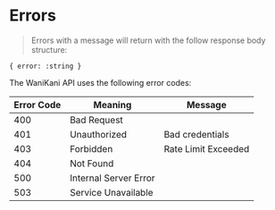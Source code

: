 # Errors

> Errors with a message will return with the follow response body structure:

```
{ error: :string }
```

The WaniKani API uses the following error codes:

Error Code | Meaning | Message
---------- | ------- | -------
400 | Bad Request |
401 | Unauthorized | Bad credentials
403 | Forbidden | Rate Limit Exceeded
404 | Not Found |
500 | Internal Server Error |
503 | Service Unavailable | 
